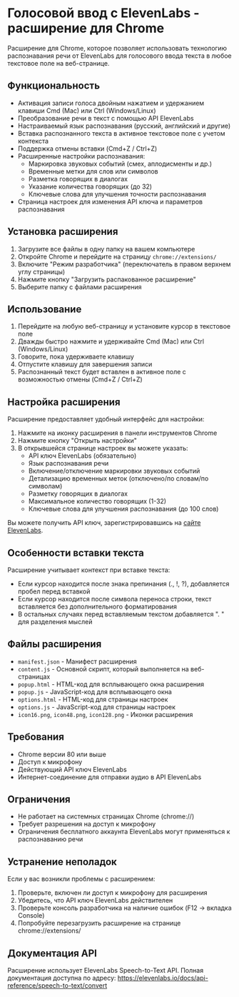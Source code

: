 # Голосовой ввод с ElevenLabs - расширение для Chrome

Расширение для Chrome, которое позволяет использовать технологию распознавания речи от ElevenLabs для голосового ввода текста в любое текстовое поле на веб-странице.

## Функциональность

- Активация записи голоса двойным нажатием и удержанием клавиши Cmd (Mac) или Ctrl (Windows/Linux)
- Преобразование речи в текст с помощью API ElevenLabs
- Настраиваемый язык распознавания (русский, английский и другие)
- Вставка распознанного текста в активное текстовое поле с учетом контекста
- Поддержка отмены вставки (Cmd+Z / Ctrl+Z)
- Расширенные настройки распознавания:
  - Маркировка звуковых событий (смех, аплодисменты и др.)
  - Временные метки для слов или символов
  - Разметка говорящих в диалогах
  - Указание количества говорящих (до 32)
  - Ключевые слова для улучшения точности распознавания
- Страница настроек для изменения API ключа и параметров распознавания

## Установка расширения

1. Загрузите все файлы в одну папку на вашем компьютере
2. Откройте Chrome и перейдите на страницу `chrome://extensions/`
3. Включите "Режим разработчика" (переключатель в правом верхнем углу страницы)
4. Нажмите кнопку "Загрузить распакованное расширение"
5. Выберите папку с файлами расширения

## Использование

1. Перейдите на любую веб-страницу и установите курсор в текстовое поле
2. Дважды быстро нажмите и удерживайте Cmd (Mac) или Ctrl (Windows/Linux)
3. Говорите, пока удерживаете клавишу
4. Отпустите клавишу для завершения записи
5. Распознанный текст будет вставлен в активное поле с возможностью отмены (Cmd+Z / Ctrl+Z)

## Настройка расширения

Расширение предоставляет удобный интерфейс для настройки:

1. Нажмите на иконку расширения в панели инструментов Chrome
2. Нажмите кнопку "Открыть настройки"
3. В открывшейся странице настроек вы можете указать:
   - API ключ ElevenLabs (обязательно)
   - Язык распознавания речи
   - Включение/отключение маркировки звуковых событий
   - Детализацию временных меток (отключено/по словам/по символам)
   - Разметку говорящих в диалогах
   - Максимальное количество говорящих (1-32)
   - Ключевые слова для улучшения распознавания (до 100 слов)

Вы можете получить API ключ, зарегистрировавшись на [сайте ElevenLabs](https://elevenlabs.io/).

## Особенности вставки текста

Расширение учитывает контекст при вставке текста:

- Если курсор находится после знака препинания (., !, ?), добавляется пробел перед вставкой
- Если курсор находится после символа переноса строки, текст вставляется без дополнительного форматирования
- В остальных случаях перед вставляемым текстом добавляется ". " для разделения мыслей

## Файлы расширения

- `manifest.json` - Манифест расширения
- `content.js` - Основной скрипт, который выполняется на веб-страницах
- `popup.html` - HTML-код для всплывающего окна расширения
- `popup.js` - JavaScript-код для всплывающего окна
- `options.html` - HTML-код для страницы настроек
- `options.js` - JavaScript-код для страницы настроек
- `icon16.png`, `icon48.png`, `icon128.png` - Иконки расширения

## Требования

- Chrome версии 80 или выше
- Доступ к микрофону
- Действующий API ключ ElevenLabs
- Интернет-соединение для отправки аудио в API ElevenLabs

## Ограничения

- Не работает на системных страницах Chrome (chrome://)
- Требует разрешения на доступ к микрофону
- Ограничения бесплатного аккаунта ElevenLabs могут применяться к распознаванию речи

## Устранение неполадок

Если у вас возникли проблемы с расширением:

1. Проверьте, включен ли доступ к микрофону для расширения
2. Убедитесь, что API ключ ElevenLabs действителен
3. Проверьте консоль разработчика на наличие ошибок (F12 -> вкладка Console)
4. Попробуйте перезагрузить расширение на странице chrome://extensions/

## Документация API

Расширение использует ElevenLabs Speech-to-Text API. Полная документация доступна по адресу:
https://elevenlabs.io/docs/api-reference/speech-to-text/convert